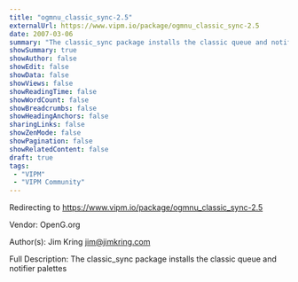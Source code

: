 ```yaml
---
title: "ogmnu_classic_sync-2.5"
externalUrl: https://www.vipm.io/package/ogmnu_classic_sync-2.5
date: 2007-03-06
summary: "The classic_sync package installs the classic queue and notifier palettes"
showSummary: true
showAuthor: false
showEdit: false
showData: false
showViews: false
showReadingTime: false
showWordCount: false
showBreadcrumbs: false
showHeadingAnchors: false
sharingLinks: false
showZenMode: false
showPagination: false
showRelatedContent: false
draft: true
tags:
 - "VIPM"
 - "VIPM Community"
---
```


Redirecting to https://www.vipm.io/package/ogmnu_classic_sync-2.5

Vendor: OpenG.org

Author(s): Jim Kring <jim@jimkring.com>
 
Full Description:
The classic_sync package installs the classic queue and notifier palettes